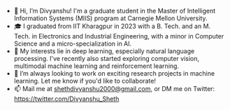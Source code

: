 - 👋 Hi, I’m Divyanshu! I'm a graduate student in the Master of Intelligent Information Systems (MIIS) program at Carnegie Mellon University. 
- 🎓 I graduated from IIT Kharagpur in 2023 with a B. Tech. and an M. Tech. in Electronics and Industrial Engineering, with a minor in Computer Science and a micro-specialization in AI.
- 👀 My interests lie in deep learning, especially natural language processing. I've recently also started exploring computer vision, multimodal machine learning and reinforcement learning.
- 🤝 I’m always looking to work on exciting research projects in machine learning. Let me know if you'd like to collaborate!
- 📫 Mail me at shethdivyanshu2000@gmail.com, or DM me on Twitter: https://twitter.com/Divyanshu_Sheth

<!---
DivyanshuSheth/DivyanshuSheth is a ✨ special ✨ repository because its `README.md` (this file) appears on your GitHub profile.
You can click the Preview link to take a look at your changes.
--->
